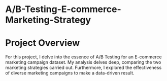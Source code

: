 # A/B-Testing-E-commerce-Marketing-Strategy

# Project Overview
For this project, I delve into the essence of A/B Testing for an E-commerce marketing campaign dataset. My analysis delves deep, comparing the two marketing strategies carried out. Furthermore, I explored the effectiveness of diverse marketing campaigns to make a data-driven result.
